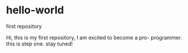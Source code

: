 # hello-world
first repository

Hi, this is my first repository, I am excited to become a pro- programmer. this is step one. stay tuned!
